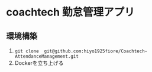 # coachtech 勤怠管理アプリ
## 環境構築
1. `git clone  git@github.com:hiyo1925fiore/Coachtech-AttendanceManagement.git`
2. Dockerを立ち上げる
